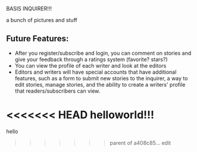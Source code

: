 BASIS INQUIRER!!!

a bunch of pictures and stuff

Future Features:
----------------
- After you register/subscribe and login, you can comment on stories and give your feedback through a ratings system (favorite? stars?)
- You can view the profile of each writer and look at the editors
- Editors and writers will have special accounts that have additional features, such as a form to submit new stories to the inquirer, a way to edit stories, manage stories, and the ability to create a writers' profile that readers/subscribers can view.

<<<<<<< HEAD
helloworld!!!
=======
hello
>>>>>>> parent of a408c85... edit
